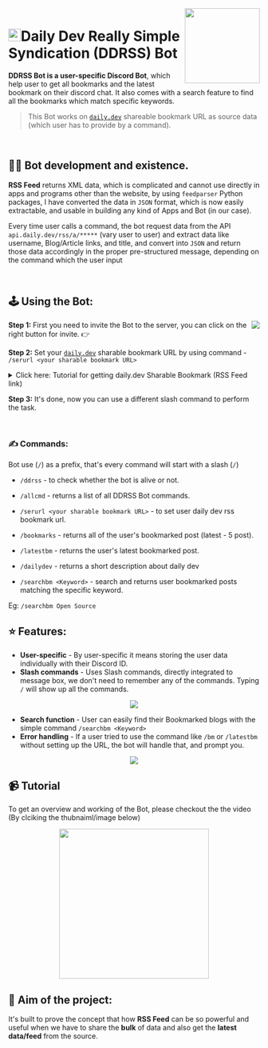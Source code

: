 <img align="right" src="https://user-images.githubusercontent.com/51878265/158046499-30013c0f-9fab-41cf-aad3-71c48c82c2f8.gif" height=150px>
<h1><img src="https://user-images.githubusercontent.com/51878265/158064566-853b9c0a-342f-4597-b88e-40a1cb9621cc.png" height=25>Daily Dev Really Simple Syndication (DDRSS) Bot</h1>

**DDRSS Bot is a user-specific Discord Bot**, which help user to get all bookmarks and the latest bookmark on their discord chat. It also comes with a search feature to find all the bookmarks which match specific keywords.
<br/>

> This Bot works on [`daily.dev`](https://daily.dev/) shareable bookmark URL as source data (which user has to provide by a command).

<br/>

## 👨‍💻 Bot development and existence.

**RSS Feed** returns XML data, which is complicated and cannot use directly in apps and programs other than the website, by using `feedparser` Python packages, I have converted the data in `JSON` format, which is now easily extractable,  and usable in building any kind of Apps and Bot (in our case).

Every time user calls a command, the bot request data from the API `api.daily.dev/rss/a/*****`  (vary user to user) and extract data like username, Blog/Article links, and title, and convert into `JSON` and return those data accordingly in the proper pre-structured message, depending on the command which the user input

<br/>

## 🕹️ Using the Bot:

<a href="https://discord.com/oauth2/authorize?client_id=950398355853430824&permissions=414464661568&scope=bot%20applications.commands"><img align ="right" src="https://user-images.githubusercontent.com/51878265/158052899-f3e0760e-cef5-4eeb-bf47-1d9e2e5b2ee4.png"><a>**Step 1:** First you need to invite the Bot to the server, you can click on the right button for invite. 👉
 
**Step 2:** Set your [`daily.dev`](https://daily.dev/) sharable bookmark URL by using command - `/serurl <your sharable bookmark URL>`

<details>
 
 <summary> Click here: Tutorial for getting daily.dev Sharable Bookmark (RSS Feed link) </summary>

https://user-images.githubusercontent.com/51878265/158066794-5129f6f5-15ae-4b99-a764-e3e59bef8631.mp4
 <h6>Video Source - daily.dev Twitter<h6>
  
</details>

**Step 3:** It's done, now you can use a different slash command to perform the task.

<br/>

### ✍️ Commands:

Bot use (`/`) as a prefix, that's every command will start with a slash (`/`)
  
- `/ddrss` - to check whether the bot is alive or not.
  
- `/allcmd` - returns a list of all DDRSS Bot commands.
  
- `/serurl <your sharable bookmark URL>` - to set user daily dev rss bookmark url.
  
- `/bookmarks` - returns all of the user's bookmarked post (latest - 5 post).
  
- `/latestbm` - returns the user's latest bookmarked post.
  
- `/dailydev` - returns a short description about daily dev
  
 - `/searchbm <Keyword>` - search and returns user bookmarked posts matching the specific keyword.
  
  Eg: `/searchbm Open Source`
  
  
## ⭐ Features:
  
  - **User-specific** - By user-specific it means storing the user data individually with their Discord ID.
  - **Slash commands** - Uses Slash commands, directly integrated to message box, we don't need to remember any of the commands. Typing `/` will show up all the commands.
   
  <p align="center"><img src="https://user-images.githubusercontent.com/51878265/158960622-766606bc-d7d8-45cb-9f76-a14d90cd0c30.png"></p>
   
  - **Search function** - User can easily find their Bookmarked blogs with the simple command `/searchbm <Keyword>`
  - **Error handling** - If a user tried to use the command like `/bm` or `/latestbm` without setting up the URL, the bot will handle that, and prompt you.
  

  <p align="center"><img src="https://user-images.githubusercontent.com/51878265/158960290-0bd28630-32bd-4b2d-b74f-f614607d1543.png"></p>

## 📹 Tutorial

To get an overview and working of the Bot, please checkout the the video (By clciking the thubnaiml/image below)
  
  <p align="center"><a href="https://youtu.be/y9EkAZh2TtA"><img height="300" src="https://user-images.githubusercontent.com/51878265/158962778-0428fb3d-1a73-4747-a8f4-519e7619c062.png"><a></p>
   
## 🎯 Aim of the project:

It's built to prove the concept that how **RSS Feed** can be so powerful and useful when we have to share the **bulk** of data and also get the **latest data/feed** from the source. 
  
